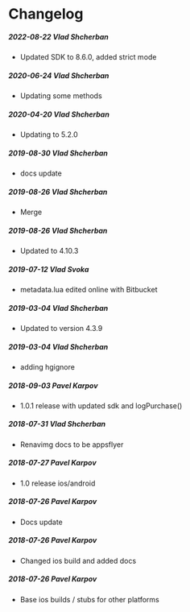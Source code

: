 # Changelog
##### 2022-08-22  Vlad Shcherban
 * Updated SDK to 8.6.0, added strict mode

##### 2020-06-24  Vlad Shcherban
 * Updating some methods

##### 2020-04-20  Vlad Shcherban
 * Updating to 5.2.0

##### 2019-08-30  Vlad Shcherban
 * docs update

##### 2019-08-26  Vlad Shcherban
 * Merge

##### 2019-08-26  Vlad Shcherban
 * Updated to 4.10.3

##### 2019-07-12  Vlad Svoka
 * metadata.lua edited online with Bitbucket

##### 2019-03-04  Vlad Shcherban
 * Updated to version 4.3.9

##### 2019-03-04  Vlad Shcherban
 * adding hgignore

##### 2018-09-03  Pavel Karpov
 * 1.0.1 release with updated sdk and logPurchase()

##### 2018-07-31  Vlad Shcherban
 * Renavimg docs to be appsflyer

##### 2018-07-27  Pavel Karpov
 * 1.0 release ios/android

##### 2018-07-26  Pavel Karpov
 * Docs update

##### 2018-07-26  Pavel Karpov
 * Changed ios build and added docs

##### 2018-07-26  Pavel Karpov
 * Base ios builds / stubs for other platforms
